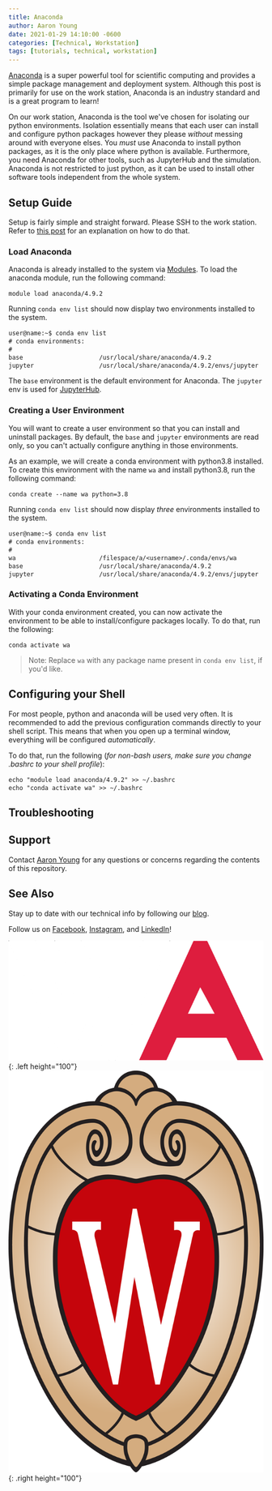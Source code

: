 ```yaml
---
title: Anaconda
author: Aaron Young
date: 2021-01-29 14:10:00 -0600
categories: [Technical, Workstation]
tags: [tutorials, technical, workstation]
---
```


[Anaconda](https://docs.anaconda.com/) is a super powerful tool for scientific computing and provides a simple package management and deployment system. Although this post is primarily for use on the work station, Anaconda is an industry standard and is a great program to learn!

On our work station, Anaconda is the tool we've chosen for isolating our python environments. Isolation essentially means that each user can install and configure python packages however they please _without_ messing around with everyone elses. You _must_ use Anaconda to install python packages, as it is the only place where python is available. Furthermore, you need Anaconda for other tools, such as JupyterHub and the simulation. Anaconda is not restricted to just python, as it can be used to install other software tools independent from the whole system.

## Setup Guide

Setup is fairly simple and straight forward. Please SSH to the work station. Refer to [this post](/posts/ssh) for an explanation on how to do that.

### Load Anaconda

Anaconda is already installed to the system via [Modules](/posts/modules). To load the anaconda module, run the following command:
```shell
module load anaconda/4.9.2
```

Running `conda env list` should now display two environments installed to the system. 
```console
user@name:~$ conda env list
# conda environments:
#
base                     /usr/local/share/anaconda/4.9.2
jupyter                  /usr/local/share/anaconda/4.9.2/envs/jupyter
```

The `base` environment is the default environment for Anaconda. The `jupyter` env is used for [JupyterHub](/posts/jupyter-hub).

### Creating a User Environment

You will want to create a user environment so that you can install and uninstall packages. By default, the `base` and `jupyter` environments are read only, so you can't actually configure anything in those environments.

As an example, we will create a conda environment with python3.8 installed. To create this environment with the name `wa` and install python3.8, run the following command:
```shell
conda create --name wa python=3.8
```

Running `conda env list` should now display _three_ environments installed to the system. 
```console
user@name:~$ conda env list
# conda environments:
#
wa                       /filespace/a/<username>/.conda/envs/wa
base                     /usr/local/share/anaconda/4.9.2
jupyter                  /usr/local/share/anaconda/4.9.2/envs/jupyter
```

### Activating a Conda Environment

With your conda environment created, you can now activate the environment to be able to install/configure packages locally. To do that, run the following:
```shell
conda activate wa
```

> Note: Replace `wa` with any package name present in `conda env list`, if you'd like.

## Configuring your Shell

For most people, python and anaconda will be used very often. It is recommended to add the previous configuration commands directly to your shell script. This means that when you open up a terminal window, everything will be configured _automatically_.

To do that, run the following (_for non-bash users, make sure you change .bashrc to your shell profile_):
```shell
echo "module load anaconda/4.9.2" >> ~/.bashrc
echo "conda activate wa" >> ~/.bashrc
```

## Troubleshooting



## Support

Contact [Aaron Young](mailto:aryoung5@wisc.edu) for any questions or concerns regarding the contents of this repository.

## See Also

Stay up to date with our technical info by following our [blog](https://www.wisconsinautonomous.org/blog).

Follow us on [Facebook](https://www.facebook.com/wisconsinautonomous/), [Instagram](https://www.instagram.com/wisconsinautonomous/), and [LinkedIn](https://www.linkedin.com/company/wisconsin-autonomous/about/)!

![WA Logo](/assets/img/logos/wa-white.png){: .left height="100"}
![Wisconsin Crest](/assets/img/logos/uw-crest.png){: .right height="100"}